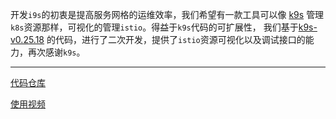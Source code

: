 
开发`i9s`的初衷是提高服务网格的运维效率，我们希望有一款工具可以像 [k9s](https://github.com/derailed/k9s) 管理`k8s`资源那样，可视化的管理`istio`。得益于`k9s`代码的可扩展性， 我们基于[k9s-v0.25.18](https://github.com/derailed/k9s/releases/tag/v0.25.18) 的代码，进行了二次开发，提供了`istio`资源可视化以及调试接口的能力，再次感谢`k9s`。


------

[代码仓库](https://github.com/slime-io/i9s)

[使用视频](https://www.bilibili.com/video/BV1JZ4y1Y71i/?pop_share=1&vd_source=00e91b5259369c7e4fedda13d49048d8)





































































